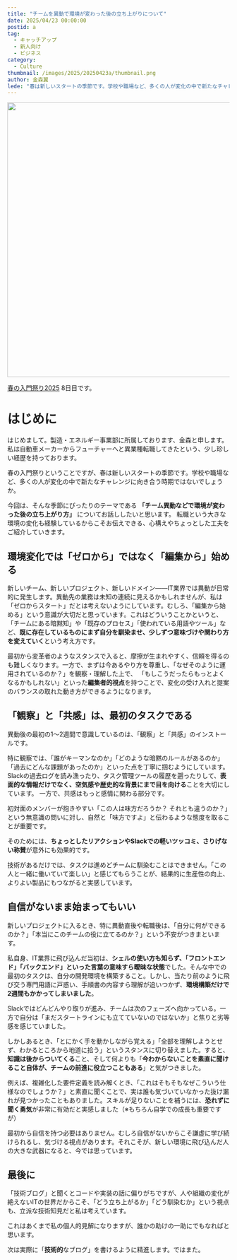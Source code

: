 ```yaml
---
title: "チームを異動で環境が変わった後の立ち上がりについて"
date: 2025/04/23 00:00:00
postid: a
tag:
  - キャッチアップ
  - 新人向け
  - ビジネス
category:
  - Culture
thumbnail: /images/2025/20250423a/thumbnail.png
author: 金森翼
lede: "春は新しいスタートの季節です。学校や職場など、多くの人が変化の中で新たなチャレンジに向き合う時期ではないでしょうか。"
---
```


<img src="/images/2025/20250423a/undraw_community_fv55.png" alt="" width="800" height="622">

[春の入門祭り2025](/articles/20250413a/) 8日目です。

# はじめに

はじめまして。製造・エネルギー事業部に所属しております、金森と申します。私は自動車メーカーからフューチャーへと異業種転職してきたという、少し珍しい経歴を持っております。

春の入門祭りということですが、春は新しいスタートの季節です。学校や職場など、多くの人が変化の中で新たなチャレンジに向き合う時期ではないでしょうか。

今回は、そんな季節にぴったりのテーマである **「チーム異動などで環境が変わった後の立ち上がり方」** についてお話ししたいと思います。
転職という大きな環境の変化も経験しているからこそお伝えできる、心構えやちょっとした工夫をご紹介していきます。

## 環境変化では「ゼロから」ではなく「編集から」始める

新しいチーム、新しいプロジェクト、新しいドメイン——IT業界では異動が日常的に発生します。異動先の業務は未知の連続に見えるかもしれませんが、私は「ゼロからスタート」だとは考えないようにしています。むしろ、「編集から始める」という意識が大切だと思っています。これはどういうことかというと、「チームにある暗黙知」や「既存のプロセス」「使われている用語やツール」など、**既に存在しているものにまず自分を馴染ませ、少しずつ意味づけや関わり方を変えていく**という考え方です。

最初から変革者のようなスタンスで入ると、摩擦が生まれやすく、信頼を得るのも難しくなります。一方で、まずは今あるやり方を尊重し、「なぜそのように運用されているのか？」を観察・理解した上で、 「もしこうだったらもっとよくなるかもしれない」といった**編集者的視点**を持つことで、変化の受け入れと提案のバランスの取れた動き方ができるようになります。

## 「観察」と「共感」は、最初のタスクである

異動後の最初の1〜2週間で意識しているのは、「観察」と「共感」のインストールです。

特に観察では、「誰がキーマンなのか」「どのような暗黙のルールがあるのか」「過去にどんな課題があったのか」といった点を丁寧に掴むようにしています。Slackの過去ログを読み漁ったり、タスク管理ツールの履歴を遡ったりして、**表面的な情報だけでなく、空気感や歴史的な背景にまで目を向ける**ことを大切にしています。
一方で、共感はもっと感情に関わる部分です。

初対面のメンバーが抱きやすい「この人は味方だろうか？ それとも違うのか？」という無意識の問いに対し、自然と「味方ですよ」と伝わるような態度を取ることが重要です。

そのためには、**ちょっとしたリアクションやSlackでの軽いツッコミ、さりげない称賛**が意外にも効果的です。

技術があるだけでは、タスクは進めどチームに馴染むことはできません。「この人と一緒に働いていて楽しい」と感じてもらうことが、結果的に生産性の向上、よりよい製品にもつながると実感しています。

## 自信がないまま始まってもいい

新しいプロジェクトに入るとき、特に異動直後や転職後は、「自分に何ができるのか？」「本当にこのチームの役に立てるのか？」という不安がつきまといます。

私自身、IT業界に飛び込んだ当初は、**シェルの使い方も知らず、「フロントエンド」「バックエンド」といった言葉の意味すら曖昧な状態**でした。そんな中での最初のタスクは、自分の開発環境を構築すること。しかし、当たり前のように飛び交う専門用語に戸惑い、手順書の内容すら理解が追いつかず、**環境構築だけで2週間もかかってしまいました**。

Slackではどんどんやり取りが進み、チームは次のフェーズへ向かっている。一方で自分は「まだスタートラインにも立てていないのではないか」と焦りと劣等感を感じていました。

しかしあるとき、「とにかく手を動かしながら覚える」「全部を理解しようとせず、わかるところから地道に拾う」というスタンスに切り替えました。すると、**知識は後からついてくる**こと、そして何よりも「**今わからないことを素直に聞けること自体が、チームの前進に役立つこともある**」と気がつきました。

例えば、複雑化した要件定義を読み解くとき、「これはそもそもなぜこういう仕様なのでしょうか？」と素直に聞くことで、実は誰も気づいていなかった抜け漏れが見つかったこともありました。スキルが足りないことを補うには、**恐れずに聞く勇気**が非常に有効だと実感しました（※もちろん自学での成長も重要ですが）

最初から自信を持つ必要はありません。むしろ自信がないからこそ謙虚に学び続けられるし、気づける視点があります。それこそが、新しい環境に飛び込んだ人の大きな武器になると、今では思っています。

## 最後に

「技術ブログ」と聞くとコードや実装の話に偏りがちですが、人や組織の変化が絶えないITの世界だからこそ、「どう立ち上がるか」「どう馴染むか」という視点も、立派な技術知見だと私は考えています。

これはあくまで私の個人的見解になりますが、誰かの助けの一助にでもなればと思います。

次は実際に「**技術的**なブログ」を書けるように精進します。ではまた。
